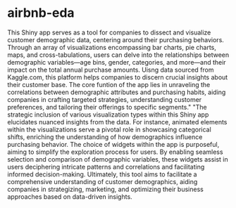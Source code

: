 # airbnb-eda
This Shiny app serves as a tool for companies to dissect and visualize customer 
        demographic data, centering around their purchasing behaviors. Through an array of visualizations 
        encompassing bar charts, pie charts, maps, and cross-tabulations, users can delve into the relationships 
        between demographic variables—age bins, gender, categories, and more—and their impact on the total 
        annual purchase amounts. Uisng data sourced from Kaggle.com, this platform helps companies to discern 
        crucial insights about their customer base. The core funtion of the app lies in unraveling the correlations between 
        demographic attributes and purchasing habits, aiding companies in crafting targeted strategies, understanding 
        customer preferences, and tailoring their offerings to specific segments."
        "The strategic inclusion of various visualization types within this Shiny app elucidates nuanced insights 
        from the data. For instance, animated elements within the visualizations serve a pivotal role in showcasing 
        categorical shifts, enriching the understanding of how demographics influence purchasing 
        behavior. The choice of widgets within the app is purposeful, aiming to simplify the exploration 
        process for users. By enabling seamless selection and comparison of demographic variables, these widgets 
        assist in users deciphering intricate patterns and correlations and facilitating informed decision-making. 
        Ultimately, this tool aims to facilitate a comprehensive understanding of customer demographics, aiding 
        companies in strategizing, marketing, and optimizing their business approaches based on data-driven insights.
